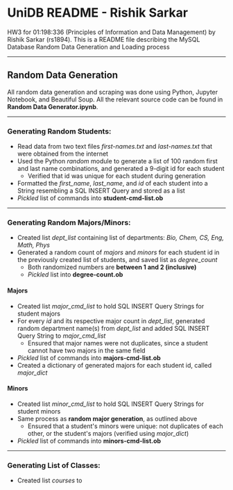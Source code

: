 # UniDB README - Rishik Sarkar
HW3 for 01:198:336 (Principles of Information and Data Management) by Rishik Sarkar (rs1894).
This is a README file describing the MySQL Database Random Data Generation and Loading process

------------------------

## Random Data Generation
All random data generation and scraping was done using Python, Jupyter Notebook, and Beautiful Soup. 
All the relevant source code can be found in **Random Data Generator.ipynb**.

------------------------

### Generating Random Students:
* Read data from two text files *first-names.txt* and *last-names.txt* that were obtained from the internet
* Used the Python *random* module to generate a list of 100 random first and last name combinations, and generated a 9-digit id for each student
  * Verified that id was unique for each student during generation
* Formatted the *first_name*, *last_name*, and *id* of each student into a String resembling a SQL INSERT Query and stored as a list
* *Pickled* list of commands into **student-cmd-list.ob**

------------------------

### Generating Random Majors/Minors:
* Created list *dept_list* containing list of departments: *Bio, Chem, CS, Eng, Math, Phys*
* Generated a random count of *majors* and *minors* for each student id in the previously created list of students, and saved list as *degree_count*
  * Both randomized numbers are **between 1 and 2 (inclusive)**
  * *Pickled* list into **degree-count.ob**
#### Majors
* Created list *major_cmd_list* to hold SQL INSERT Query Strings for student majors
* For every *id* and its respective major count in *dept_list*, generated random department name(s) from *dept_list* and added SQL INSERT Query String to *major_cmd_list*
  * Ensured that major names were not duplicates, since a student cannot have two majors in the same field
* *Pickled* list of commands into **majors-cmd-list.ob**
* Created a dictionary of generated majors for each student id, called *major_dict*
#### Minors
* Created list *minor_cmd_list* to hold SQL INSERT Query Strings for student minors
* Same process as **random major generation**, as outlined above
  * Ensured that a student's minors were unique: not duplicates of each other, or the student's majors (verified using *major_dict*)
* *Pickled* list of commands into **minors-cmd-list.ob**

------------------------

### Generating List of Classes:
* Created list *courses* to 
